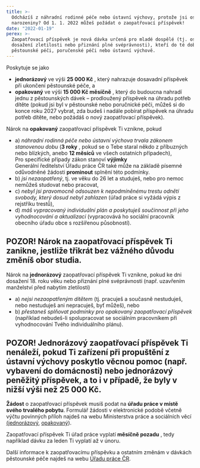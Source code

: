 ```yaml
---
title: >-
  Odcházíš z náhradní rodinné péče nebo ústavní výchovy, protože jsi oslavil 18.
  narozeniny? Od 1. 1. 2022 můžeš požádat o zaopatřovací příspěvek!
date: "2022-01-19"
perex: >-
  Zaopatřovací příspěvek je nová dávka určená pro mladé dospělé (tj. osoby po
  dosažení zletilosti nebo přiznání plné svéprávnosti), kteří do té doby byli v
  pěstounské péči, poručenské péči nebo ústavní výchově.
---
```




Poskytuje se jako




- **jednorázový** ve výši **25 000 Kč** , který nahrazuje dosavadní příspěvek při ukončení pěstounské péče, a
- **opakovaný** ve výši **15 000 Kč měsíčně** , který do budoucna nahradí jednu z pěstounských dávek – prodloužený příspěvek na úhradu potřeb dítěte (pokud jsi byl v pěstounské nebo poručnické péči, můžeš si do konce roku 2027 vybrat, zda budeš i nadále pobírat příspěvek na úhradu potřeb dítěte, nebo požádáš o nový zaopatřovací příspěvek).



Nárok na **opakovaný** zaopatřovací příspěvek Ti vznikne, pokud




- a) *náhradní rodinná péče nebo ústavní výchova trvala zákonem stanovenou dobu* (**3 roky** , pokud se o Tebe staral někdo z příbuzných nebo blízkých, anebo **12 měsíců** ve všech ostatních případech),  
Pro specifické případy zákon stanoví **výjimky**  
Generální ředitelství Úřadu práce ČR také může na základě písemné odůvodněné žádosti **prominout** splnění této podmínky.
- b) *jsi nezaopatřený*, tj. ve věku do 26 let a studuješ, nebo pro nemoc nemůžeš studovat nebo pracovat,
- c) *nebyl jsi pravomocně odsouzen k nepodmíněnému trestu odnětí svobody, který dosud nebyl zahlazen* (úřad práce si vyžádá výpis z rejstříku trestů),
- d) *máš vypracovaný individuální plán a poskytuješ součinnost při jeho vyhodnocování a aktualizaci* (vypracovává ho sociální pracovník obecního úřadu obce s rozšířenou působností).



## POZOR! Nárok na zaopatřovací příspěvek Ti zanikne, jestliže třikrát bez vážného důvodu změníš obor studia.




Nárok na **jednorázový** zaopatřovací příspěvek Ti vznikne, pokud ke dni dosažení 18. roku věku nebo přiznání plné svéprávnosti (např. uzavřením manželství před nabytím zletilosti)




- a) *nejsi nezaopatřeným dítětem*  (tj. pracuješ a současně nestuduješ, nebo nestuduješ ani nepracuješ, byť můžeš), nebo
- b) *přestaneš splňovat podmínky pro opakovaný zaopatřovací příspěvek* (například nebudeš-li spolupracovat se sociálním pracovníkem při vyhodnocování Tvého individuálního plánu).



## POZOR! Jednorázový zaopatřovací příspěvek Ti nenáleží, pokud Ti zařízení při propuštění z ústavní výchovy poskytlo věcnou pomoc (např. vybavení do domácnosti) nebo jednorázový peněžitý příspěvek, a to i v případě, že byly v nižší výši než 25 000 Kč.




**Žádost** o zaopatřovací příspěvek musíš podat na **úřadu práce v místě svého trvalého pobytu**. Formulář žádosti v elektronické podobě včetně výčtu povinných příloh najdeš na webu Ministerstva práce a sociálních věcí [(jednorázový](https://www.mpsv.cz/web/cz/-/zadost-o-zaopatrovaci-prispevek-jednorazovy), [opakovaný](https://www.mpsv.cz/web/cz/-/zadost-o-zaopatrovaci-prispevek-opakujici-se)).



Zaopatřovací příspěvek Ti úřad práce vyplatí **měsíčně pozadu** , tedy například dávku za leden Ti vyplatí až v únoru.



Další informace k zaopatřovacímu příspěvku a ostatním změnám v dávkách pěstounské péče najdeš na webu [Úřadu práce ČR](https://www.uradprace.cz/web/cz/davky-pestounske-pece-a-zaopatrovaci-prispevky1).


